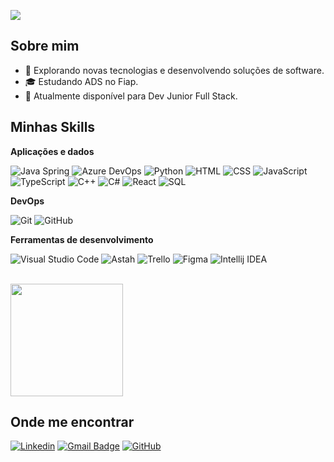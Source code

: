 ![](https://komarev.com/ghpvc/?username=Murilo-Capristo&color=006bed)

## Sobre mim

- 🤔 Explorando novas tecnologias e desenvolvendo soluções de software.
- 🎓 Estudando ADS no Fiap.
- 💼 Atualmente disponível para Dev Junior Full Stack.

## Minhas Skills

**Aplicações e dados**

![Java Spring](https://img.shields.io/badge/-Java%20Spring-6DB33F?logo=spring&logoColor=white&style=for-the-badge)
![Azure DevOps](https://img.shields.io/badge/-Azure%20DevOps-0078D7?logo=artixlinux&logoColor=white&style=for-the-badge)
![Python](https://img.shields.io/badge/-Python-3776AB?logo=python&logoColor=white&style=for-the-badge)
![HTML](https://img.shields.io/badge/-HTML5-E34F26?logo=html5&logoColor=white&style=for-the-badge)
![CSS](https://img.shields.io/badge/-CSS-1572B6?logo=css&logoColor=white&style=for-the-badge)
![JavaScript](https://img.shields.io/badge/-JavaScript-F7DF1E?logo=javascript&logoColor=black&style=for-the-badge)
![TypeScript](https://img.shields.io/badge/-TypeScript-3178C6?logo=typescript&logoColor=white&style=for-the-badge)
![C++](https://img.shields.io/badge/-C++-00599C?logo=cplusplus&logoColor=white&style=for-the-badge)
![C#](https://img.shields.io/badge/-C%23-239120?logo=dotnet&logoColor=white&style=for-the-badge)
![React](https://img.shields.io/badge/-React-61DAFB?logo=react&logoColor=black&style=for-the-badge)
![SQL](https://img.shields.io/badge/-mysql%20SQL-F80000?logo=mysql&logoColor=white&style=for-the-badge)



**DevOps**

![Git](https://img.shields.io/badge/-Git-333333?style=flat&logo=git)
![GitHub](https://img.shields.io/badge/-GitHub-333333?style=flat&logo=github)


**Ferramentas de desenvolvimento**

![Visual Studio Code](https://img.shields.io/badge/-Visual%20Studio%20Code-333333?style=flat&logo=visual-studio-code&logoColor=007ACC)
![Astah](https://img.shields.io/badge/-Astah-333333?style=flat&logo=astah-ide&logoColor=2C2255)
![Trello](https://img.shields.io/badge/-Trello-333333?style=flat&logo=trello&logoColor=007ACC)
![Figma](https://img.shields.io/badge/-Figma-333333?style=flat&logo=figma&logoColor=007ACC)
![Intellij IDEA](https://img.shields.io/badge/-Intellij%20IDEA-333333?style=flat&logo=intellij-idea&logoColor=000000)

<br/>

<a href="https://github.com/Murilo-Capristo" title="Perfil do Murilo">
  <img height="180em" src="https://github-readme-stats.vercel.app/api?username=Murilo-Capristo&theme=dracula&show_icons=true" />
</a>

## Onde me encontrar

[![Linkedin](https://img.shields.io/badge/-Murilo%20Capristo-blue?style=flat-square&logo=https://svgstack.com/icon/linkedin-logo-icon-396&logoColor=white&link=https://www.linkedin.com/in/murilo-capristo-78809a306/)](https://www.linkedin.com/in/murilo-capristo-78809a306/)
[![Gmail Badge](https://img.shields.io/badge/-murilocapristo@gmail.com-006bed?style=flat-square&logo=Gmail&logoColor=white&link=mailto:murilocapristo@gmail.com)](mailto:murilocapristo@gmail.com)
[![GitHub](https://img.shields.io/github/followers/Murilo-Capristo?label=follow&style=social)](https://github.com/Murilo-Capristo)
